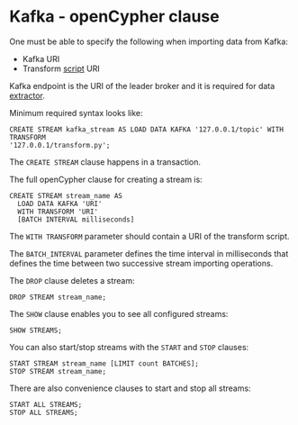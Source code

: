 # Kafka - openCypher clause

One must be able to specify the following when importing data from Kafka:
* Kafka URI
* Transform [script](transform.md) URI


Kafka endpoint is the URI of the leader broker and it is required for data
[extractor](extractor.md).

Minimum required syntax looks like:
```opencypher
CREATE STREAM kafka_stream AS LOAD DATA KAFKA '127.0.0.1/topic' WITH TRANSFORM
'127.0.0.1/transform.py';
```

The `CREATE STREAM` clause happens in a transaction.

The full openCypher clause for creating a stream is:
```opencypher
CREATE STREAM stream_name AS
  LOAD DATA KAFKA 'URI'
  WITH TRANSFORM 'URI'
  [BATCH INTERVAL milliseconds]
```

The `WITH TRANSFORM` parameter should contain a URI of the transform script.

The `BATCH_INTERVAL` parameter defines the time interval in milliseconds
that defines the time between two successive stream importing operations.

The `DROP` clause deletes a stream:
```opencypher
DROP STREAM stream_name;
```

The `SHOW` clause enables you to see all configured streams:
```opencypher
SHOW STREAMS;
```

You can also start/stop streams with the `START` and `STOP` clauses:
```opencypher
START STREAM stream_name [LIMIT count BATCHES];
STOP STREAM stream_name;
```

There are also convenience clauses to start and stop all streams:
```opencypher
START ALL STREAMS;
STOP ALL STREAMS;
```
